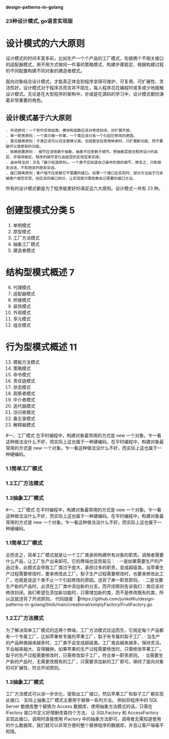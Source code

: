 <h4>design-patterns-in-golang</h4>

<h3>23种设计模式, go语言实现版</h3>

# 设计模式的六大原则
设计模式的时间丰富多彩，比如生产一个个产品的工厂模式，衔接俩个不相关接口的适配器模式，用不用方式做同一件事的策略模式、构建步骤稳定、根据构建过程的不同配置构建不同对象的建造者模式。

面向对象结合设计模式，才能真正体会到程序变得可维护、可复用、可扩展性、灵活性好。设计模式对于程序员而言并不陌生，每人程序员在编程时或多或少地接触设计模式。无论是在大型程序的架构中，亦或是在源码的学习中，设计模式都扮演着非常重要的角色。

<h2>设计模式基于六大原则</h2>

```
. 开闭原则：一个软件实体如类、模块和函数应该对修改封闭，对扩展开放。
. 单一职责原则：一个类只做一件事，一个类应该只有一个引起它修改的原因。
. 里氏替换原则：子类应该可以完全替换父类。也就是说在使用继承时，只扩展新功能，而不要破坏父类原有的功能。
. 依赖倒置原则： 细节应该依赖于抽象，抽象不应依赖于细节。把抽象层放在程序设计的高层，并保持稳定，程序的细节变化由低层的实现层来完成。
. 迪米特法则：又名「最少知道原则」，一个类不应知道自己操作的类的细节，换言之，只和朋友谈话，不和朋友的朋友谈话。
. 接口隔离原则：客户端不应依赖它不需要的接口。如果一个接口在实现时，部分方法由于冗余被客户端空实现，则应该将接口拆分，让实现类只需依赖自己需要的接口方法。
```
所有的设计模式都是为了程序能更好的满足这六大原则。设计模式一共有 23 种。

# 创建型模式分类 5
1. 单例模式
2. 原型模式
3. 工厂方法模式
4. 抽象工厂模式
5. 建造者模式

# 结构型模式概述 7
6. 代理模式
7. 适配器模式
8. 桥接模式
9. 装饰模式
10. 外观模式
11. 享元模式
12. 组合模式

# 行为型模式概述 11
13. 模板方法模式
14. 策略模式
15. 命令模式
16. 责任链模式
17. 状态模式
18. 观察者模式
19. 中介者模式
20. 迭代器模式
21. 访问者模式
22. 备忘录模式
23. 解释器模式

#一、工厂模式
在平时编程中，构建对象最常用的方式是 new 一个对象。乍一看这种做法没什么不好，而实际上这也属于一种硬编码。在平时编程中，构建对象最常用的方式是 new 一个对象。乍一看这种做法没什么不好，而实际上这也属于一种硬编码。

 <h3>1.1简单工厂模式</h3>
 <h3>1.2工厂方法模式</h3>
 <h3>1.3抽象工厂模式</h3>


#一、工厂模式
在平时编程中，构建对象最常用的方式是 new 一个对象。乍一看这种做法没什么不好，而实际上这也属于一种硬编码。在平时编程中，构建对象最常用的方式是 new 一个对象。乍一看这种做法没什么不好，而实际上这也属于一种硬编码。

<h3>1.1简单工厂模式</h3>
总而言之，简单工厂模式就是让一个工厂类承担构建所有对象的职责。调用者需要什么产品，让工厂生产出来即可。它的弊端也显而易见：
· 一是如果需要生产的产品过多，此模式会导致工厂类过于庞大，承担过多的职责，变成超级类。当苹果生产过程需要修改时，要来修改此工厂。梨子生产过程需要修改时，也要来修改此工厂。也就是说这个类不止一个引起修改的原因。违背了单一职责原则。
· 二是当要生产新的产品时，必须在工厂类中添加新的分支。而开闭原则告诉我们：类应该对修改封闭。我们希望在添加新功能时，只需增加新的类，而不是修改既有的类，所以这就违背了开闭原则。
代码链接：🔗https://github.com/junkeWu/design-patterns-in-golang/blob/main/creational/simplyFactory/FruitFactory.go

<h3>1.2工厂方法模式</h3>
  为了解决简单工厂模式的这两个弊端，工厂方法模式应运而生，它规定每个产品都有一个专属工厂。比如苹果有专属的苹果工厂，梨子有专属的梨子工厂.
· 当生产的产品种类越来越多时，工厂类不会变成超级类。工厂类会越来越多，保持灵活。不会越来越大、变得臃肿。如果苹果的生产过程需要修改时，只需修改苹果工厂。梨子的生产过程需要修改时，只需修改梨子工厂。符合单一职责原则。
· 当需要生产新的产品时，无需更改既有的工厂，只需要添加新的工厂即可。保持了面向对象的可扩展性，符合开闭原则。

<h3>1.3抽象工厂模式</h3>
 工厂方法模式可以进一步优化，提取出工厂接口，然后苹果工厂和梨子工厂都实现此接口.
· 实际上抽象工厂模式主要用于替换一系列方法。
例如将程序中的 SQL Server 数据库整个替换为 Access 数据库，使用抽象方法模式的话，只需在 IFactory 接口中定义好增删改查四个方法，
让 SQLFactory 和 AccessFactory 实现此接口，调用时直接使用 IFactory 中的抽象方法即可，调用者无需知道使用的什么数据库，我们就可以非常方便的整个替换程序的数据库，并且让客户端毫不知情。

